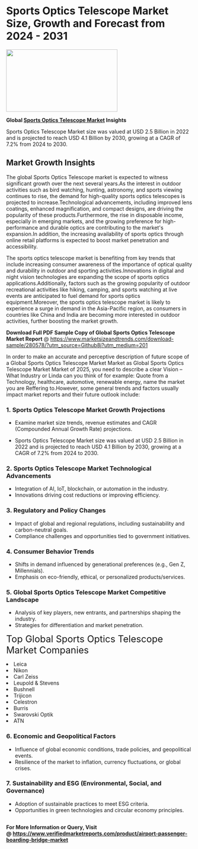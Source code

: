 <H1>Sports Optics Telescope Market Size, Growth and Forecast from 2024 - 2031</H1><img class="aligncenter size-medium wp-image-584254" src="https://thirdeyenews.in/wp-content/uploads/2024/09/Global-Market-Research-300x168.jpeg" alt="" width="300" height="168" /><p><strong>Global&nbsp;<a href="https://www.marketsizeandtrends.com/download-sample/280578/?utm_source=Github8j?utm_medium=201">Sports Optics Telescope Market</a> Insights</strong></p><p>Sports Optics Telescope Market size was valued at USD 2.5 Billion in 2022 and is projected to reach USD 4.1 Billion by 2030, growing at a CAGR of 7.2% from 2024 to 2030.</p><p><h2>Market Growth Insights</h2> <p>The global Sports Optics Telescope market is expected to witness significant growth over the next several years.As the interest in outdoor activities such as bird watching, hunting, astronomy, and sports viewing continues to rise, the demand for high-quality sports optics telescopes is projected to increase.Technological advancements, including improved lens coatings, enhanced magnification, and compact designs, are driving the popularity of these products.Furthermore, the rise in disposable income, especially in emerging markets, and the growing preference for high-performance and durable optics are contributing to the market's expansion.In addition, the increasing availability of sports optics through online retail platforms is expected to boost market penetration and accessibility.</p> <p>The sports optics telescope market is benefiting from key trends that include increasing consumer awareness of the importance of optical quality and durability in outdoor and sporting activities.Innovations in digital and night vision technologies are expanding the scope of sports optics applications.Additionally, factors such as the growing popularity of outdoor recreational activities like hiking, camping, and sports watching at live events are anticipated to fuel demand for sports optics equipment.Moreover, the sports optics telescope market is likely to experience a surge in demand in the Asia-Pacific region, as consumers in countries like China and India are becoming more interested in outdoor activities, further boosting the market growth.</p> <p><span class=""><strong>Download Full PDF Sample Copy of Global Sports Optics Telescope Market Report</strong> @ <a href="https://www.marketsizeandtrends.com/download-sample/280578/?utm_source=Github8j?utm_medium=201" target="_blank">https://www.marketsizeandtrends.com/download-sample/280578/?utm_source=Github8j?utm_medium=201</a></span></p><p>In order to make an accurate and perceptive description of future scope of a Global&nbsp;Sports Optics Telescope Market Market as Global&nbsp;Sports Optics Telescope Market Market of 2025, you need to describe a clear Vision &ndash; What Industry or Linda can you think of for example: Quote from a Technology, healthcare, automotive, renewable energy, name the market you are Reffering to.However, some general trends and factors usually impact market reports and their future outlook include:</p><h3>1.&nbsp;<strong>Sports Optics Telescope Market Growth Projections</strong></h3><ul><li>Examine market size trends, revenue estimates and CAGR (Compounded Annual Growth Rate) projections.</li><li><p>Sports Optics Telescope Market size was valued at USD 2.5 Billion in 2022 and is projected to reach USD 4.1 Billion by 2030, growing at a CAGR of 7.2% from 2024 to 2030.</p></li></ul><h3>2.&nbsp;<strong>Sports Optics Telescope Market Technological Advancements</strong></h3><ul><li>Integration of AI, IoT, blockchain, or automation in the industry.</li><li>Innovations driving cost reductions or improving efficiency.</li></ul><h3>3.&nbsp;<strong>Regulatory and Policy Changes</strong></h3><ul><li>Impact of global and regional regulations, including sustainability and carbon-neutral goals.</li><li>Compliance challenges and opportunities tied to government initiatives.</li></ul><h3>4.&nbsp;<strong>Consumer Behavior Trends</strong></h3><ul><li>Shifts in demand influenced by generational preferences (e.g., Gen Z, Millennials).</li><li>Emphasis on eco-friendly, ethical, or personalized products/services.</li></ul><h3>5.&nbsp;<strong>Global Sports Optics Telescope Market Competitive Landscape</strong></h3><ul><li>Analysis of key players, new entrants, and partnerships shaping the industry.</li><li>Strategies for differentiation and market penetration.</li></ul><p data-pm-slice="1 1 []"><span style="color: inherit; font-family: inherit; font-size: 25px;">Top Global Sports Optics Telescope Market Companies</span></p><div class="" data-test-id=""><p><li>Leica</li><li> Nikon</li><li> Carl Zeiss</li><li> Leupold & Stevens</li><li> Bushnell</li><li> Trijicon</li><li> Celestron</li><li> Burris</li><li> Swarovski Optik</li><li> ATN</li></p></div><h3>6.&nbsp;<strong>Economic and Geopolitical Factors</strong></h3><ul><li>Influence of global economic conditions, trade policies, and geopolitical events.</li><li>Resilience of the market to inflation, currency fluctuations, or global crises.</li></ul><h3>7.&nbsp;<strong>Sustainability and ESG (Environmental, Social, and Governance)</strong></h3><ul><li>Adoption of sustainable practices to meet ESG criteria.</li><li>Opportunities in green technologies and circular economy principles.</li></ul><h2><strong style="font-size: 14px;">For More Information or Query, Visit @&nbsp;</strong><a style="background-color: #ffffff; font-size: 14px;" href="https://www.marketsizeandtrends.com/report/sports-optics-telescope-market/" target="_blank">https://www.verifiedmarketreports.com/product/airport-passenger-boarding-bridge-market</a></h2>